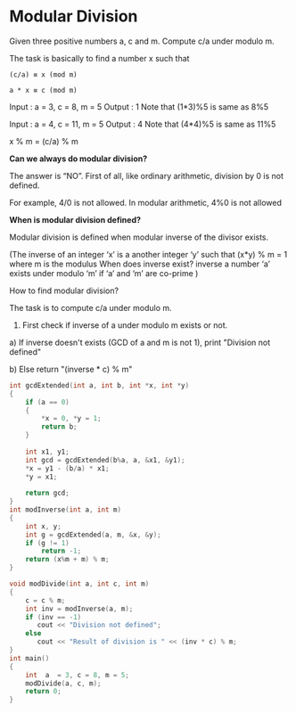 # Modular Division

Given three positive numbers a, c and m. Compute c/a under modulo m.
  
The task is basically to find a number x such that 

`(c/a) ≡ x (mod m)`

 `a * x ≡ c (mod m)`


Input  : a  = 3, c = 8, m = 5
Output : 1
Note that (1*3)%5 is same as 8%5

Input  : a  = 4, c = 11, m = 5
Output : 4
Note that (4*4)%5 is same as 11%5

    
 x % m = (c/a) % m
    
**Can we always do modular division?**

The answer is “NO”. First of all, like ordinary arithmetic, division by 0 is not defined.
  
For example, 4/0 is not allowed. In modular arithmetic, 4%0 is not allowed

**When is modular division defined?**

Modular division is defined when modular inverse of the divisor exists.
  
(The inverse of an integer ‘x’ is a another integer ‘y’ such that (x*y) % m = 1 where m is the modulus
When does inverse exist? inverse a number ‘a’ exists under modulo ‘m’ if ‘a’ and ‘m’ are co-prime )

How to find modular division?

The task is to compute c/a under modulo m.
  
1) First check if inverse of a under modulo m exists or not. 
   
a) If inverse doesn't exists (GCD of a and m is not 1), print "Division not defined"

b) Else return  "(inverse * c) % m" 

```cpp
int gcdExtended(int a, int b, int *x, int *y) 
{ 
    if (a == 0) 
    { 
        *x = 0, *y = 1; 
        return b; 
    } 
  
    int x1, y1; 
    int gcd = gcdExtended(b%a, a, &x1, &y1); 
    *x = y1 - (b/a) * x1; 
    *y = x1; 
  
    return gcd; 
} 
int modInverse(int a, int m) 
{ 
    int x, y; 
    int g = gcdExtended(a, m, &x, &y); 
    if (g != 1) 
        return -1; 
    return (x%m + m) % m; 
} 

void modDivide(int a, int c, int m) 
{ 
    c = c % m; 
    int inv = modInverse(a, m); 
    if (inv == -1) 
       cout << "Division not defined"; 
    else
       cout << "Result of division is " << (inv * c) % m; 
} 
int main() 
{ 
    int  a  = 3, c = 8, m = 5; 
    modDivide(a, c, m); 
    return 0; 
} 
```
